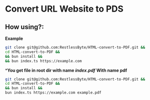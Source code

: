 # Convert URL Website to PDS
## How using?:
**Example**
```bash
git clone git@github.com:RestlessByte/HTML-convert-to-PDF.git &&
cd HTML-convert-to-PDF &&
&& bun install &&
&& bun index.ts https://example.com
```
***You get file in root dir with name *index.pdf***
**With name pdf**
```bash
git clone git@github.com:RestlessByte/HTML-convert-to-PDF.git &&
cd HTML-convert-to-PDF &&
&& bun install &&
bun index.ts https://example.com example.pdf
```